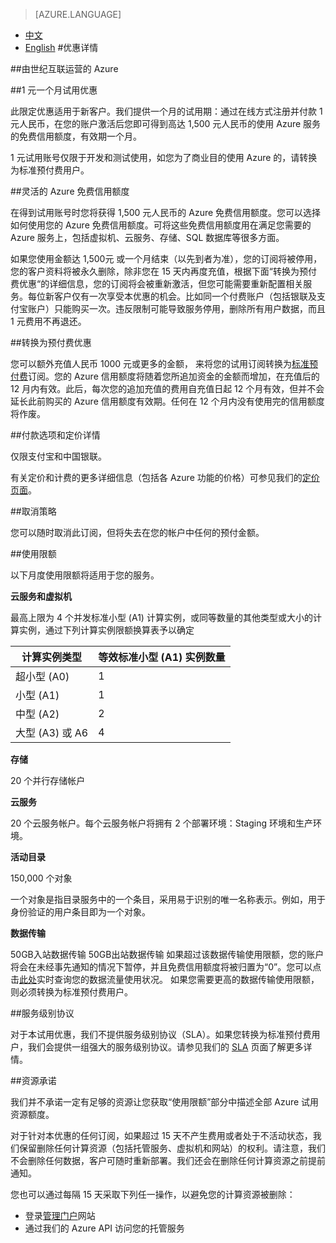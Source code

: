 <properties
	pageTitle="优惠详情 - Microsoft Azure"
    description="优惠详情 - 1 元一个月试用优惠"
    services=""
    documentationCenter=""
    authors=""
    manager=""
    editor=""
    tags=""/>

<tags ms.service="legal" ms.date="" wacn.date="" wacn.lang="cn"/>

> [AZURE.LANGUAGE]
- [中文](/offers/ms-mc-azr-44p/)
- [English](/offers/ms-mc-azr-44p-en/)
#优惠详情

##由世纪互联运营的 Azure

##1 元一个月试用优惠

此限定优惠适用于新客户。我们提供一个月的试用期：通过在线方式注册并付款 1 元人民币，在您的账户激活后您即可得到高达 1,500 元人民币的使用 Azure 服务的免费信用额度，有效期一个月。

1 元试用账号仅限于开发和测试使用，如您为了商业目的使用 Azure 的，请转换为标准预付费用户。

##灵活的 Azure 免费信用额度

在得到试用账号时您将获得 1,500 元人民币的 Azure 免费信用额度。您可以选择如何使用您的 Azure 免费信用额度。可将这些免费信用额度用在满足您需要的 Azure 服务上，包括虚拟机、云服务、存储、SQL 数据库等很多方面。

如果您使用金额达 1,500元 或一个月结束（以先到者为准），您的订阅将被停用，您的客户资料将被永久删除，除非您在 15 天内再度充值，根据下面“转换为预付费优惠“的详细信息，您的订阅将会被重新激活，但您可能需要重新配置相关服务。每位新客户仅有一次享受本优惠的机会。比如同一个付费账户（包括银联及支付宝账户）只能购买一次。违反限制可能导致服务停用，删除所有用户数据，而且 1 元费用不再退还。

##转换为预付费优惠

您可以额外充值人民币 1000 元或更多的金额， 来将您的试用订阅转换为[标准预付费](https://www.azure.cn/offers/ms-mc-arz-33p/)订阅。您的 Azure 信用额度将随着您所追加资金的金额而增加，在充值后的 12 月内有效。此后，每次您的追加充值的费用自充值日起 12 个月有效，但并不会延长此前购买的 Azure 信用额度有效期。任何在 12 个月内没有使用完的信用额度将作废。

##付款选项和定价详情

仅限支付宝和中国银联。

有关定价和计费的更多详细信息（包括各 Azure 功能的价格）可参见我们的[定价页面](https://www.azure.cn/pricing/overview/)。

##取消策略

您可以随时取消此订阅，但将失去在您的帐户中任何的预付金额。

##使用限额

以下月度使用限额将适用于您的服务。


**云服务和虚拟机**

最高上限为 4 个并发标准小型 (A1) 计算实例，或同等数量的其他类型或大小的计算实例，通过下列计算实例限额换算表予以确定


|计算实例类型|等效标准小型 (A1) 实例数量|
|-------------------|---------|
|超小型 (A0)| 1 |
|小型 (A1)| 1 |
|中型 (A2)| 2 |
|大型 (A3) 或 A6| 4 |

**存储**

20 个并行存储帐户

**云服务**

20 个云服务帐户。每个云服务帐户将拥有 2 个部署环境：Staging 环境和生产环境。

**活动目录**

150,000 个对象

一个对象是指目录服务中的一个条目，采用易于识别的唯一名称表示。例如，用于身份验证的用户条目即为一个对象。

**数据传输**

50GB入站数据传输
50GB出站数据传输
如果超过该数据传输使用限额，您的账户将会在未经事先通知的情况下暂停，并且免费信用额度将被归置为“0”。您可以点击[此处](https://account.windowsazure.cn/Subscriptions/)实时查询您的数据流量使用状况。
如果您需要更高的数据传输使用限额，则必须转换为标准预付费用户。

##服务级别协议

对于本试用优惠，我们不提供服务级别协议（SLA）。如果您转换为标准预付费用户，我们会提供一组强大的服务级别协议。请参见我们的 [SLA](https://www.azure.cn/support/legal/sla/)  页面了解更多详情。

##资源承诺

我们并不承诺一定有足够的资源让您获取“使用限额”部分中描述全部 Azure 试用资源额度。

对于针对本优惠的任何订阅，如果超过 15 天不产生费用或者处于不活动状态，我们保留删除任何计算资源（包括托管服务、虚拟机和网站）的权利。请注意，我们不会删除任何数据，客户可随时重新部署。我们还会在删除任何计算资源之前提前通知。

您也可以通过每隔 15 天采取下列任一操作，以避免您的计算资源被删除：

 - 登录[管理门户](https://manage.windowsazure.cn/)网站
 - 通过我们的 Azure API 访问您的托管服务
